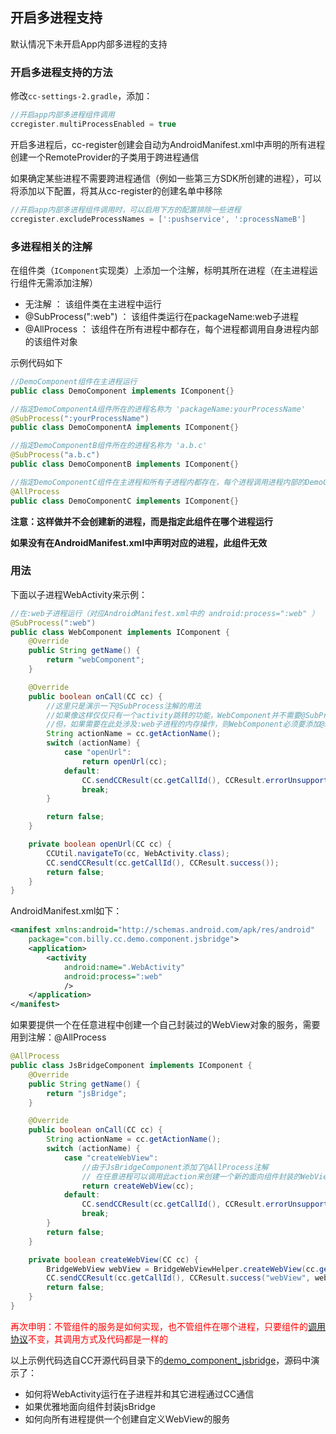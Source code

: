 ## 开启多进程支持

默认情况下未开启App内部多进程的支持

### 开启多进程支持的方法
修改`cc-settings-2.gradle`，添加：
```groovy
//开启app内部多进程组件调用
ccregister.multiProcessEnabled = true
```

开启多进程后，cc-register创建会自动为AndroidManifest.xml中声明的所有进程创建一个RemoteProvider的子类用于跨进程通信

如果确定某些进程不需要跨进程通信（例如一些第三方SDK所创建的进程），可以将添加以下配置，将其从cc-register的创建名单中移除
```groovy
//开启app内部多进程组件调用时，可以启用下方的配置排除一些进程
ccregister.excludeProcessNames = [':pushservice', ':processNameB']
```

### 多进程相关的注解

在组件类（`IComponent`实现类）上添加一个注解，标明其所在进程（在主进程运行组件无需添加注解）

- 无注解               ： 该组件类在主进程中运行
- @SubProcess(":web") ： 该组件类运行在packageName:web子进程
- @AllProcess         ： 该组件在所有进程中都存在，每个进程都调用自身进程内部的该组件对象

示例代码如下
```java
//DemoComponent组件在主进程运行
public class DemoComponent implements IComponent{} 

//指定DemoComponentA组件所在的进程名称为 'packageName:yourProcessName'
@SubProcess(":yourProcessName") 
public class DemoComponentA implements IComponent{}

//指定DemoComponentB组件所在的进程名称为 'a.b.c'
@SubProcess("a.b.c") 
public class DemoComponentB implements IComponent{}

//指定DemoComponentC组件在主进程和所有子进程内都存在，每个进程调用进程内部的DemoComponentC组件
@AllProcess         
public class DemoComponentC implements IComponent{}
```

__注意：这样做并不会创建新的进程，而是指定此组件在哪个进程运行__

__如果没有在AndroidManifest.xml中声明对应的进程，此组件无效__


### 用法

下面以子进程WebActivity来示例：

```java
//在:web子进程运行（对应AndroidManifest.xml中的 android:process=":web" ）
@SubProcess(":web")
public class WebComponent implements IComponent {
    @Override
    public String getName() {
        return "webComponent";
    }

    @Override
    public boolean onCall(CC cc) {
        //这里只是演示一下@SubProcess注解的用法
        //如果像这样仅仅只有一个activity跳转的功能，WebComponent并不需要@SubProcess注解
        //但，如果需要在此处涉及:web子进程的内存操作，则WebComponent必须要添加@SubProcess(":web")
        String actionName = cc.getActionName();
        switch (actionName) {
            case "openUrl":
                return openUrl(cc);
            default:
                CC.sendCCResult(cc.getCallId(), CCResult.errorUnsupportedActionName());
                break;
        }

        return false;
    }

    private boolean openUrl(CC cc) {
        CCUtil.navigateTo(cc, WebActivity.class);
        CC.sendCCResult(cc.getCallId(), CCResult.success());
        return false;
    }
}
```
AndroidManifest.xml如下：

```xml
<manifest xmlns:android="http://schemas.android.com/apk/res/android"
    package="com.billy.cc.demo.component.jsbridge">
    <application>
        <activity 
            android:name=".WebActivity" 
            android:process=":web" 
            />
    </application>
</manifest>
```

如果要提供一个在任意进程中创建一个自己封装过的WebView对象的服务，需要用到注解：@AllProcess

```java
@AllProcess
public class JsBridgeComponent implements IComponent {
    @Override
    public String getName() {
        return "jsBridge";
    }

    @Override
    public boolean onCall(CC cc) {
        String actionName = cc.getActionName();
        switch (actionName) {
            case "createWebView":
                //由于JsBridgeComponent添加了@AllProcess注解
                // 在任意进程可以调用此action来创建一个新的面向组件封装的WebView
                return createWebView(cc);
            default:
                CC.sendCCResult(cc.getCallId(), CCResult.errorUnsupportedActionName());
                break;
        }
        return false;
    }

    private boolean createWebView(CC cc) {
        BridgeWebView webView = BridgeWebViewHelper.createWebView(cc.getContext());
        CC.sendCCResult(cc.getCallId(), CCResult.success("webView", webView));
        return false;
    }
}
```

<font color="red">再次申明：不管组件的服务是如何实现，也不管组件在哪个进程，只要组件的[调用协议][调用协议]不变，其调用方式及代码都是一样的</font>


以上示例代码选自CC开源代码目录下的[demo_component_jsbridge][demo_component_jsbridge]，源码中演示了：
- 如何将WebActivity运行在子进程并和其它进程通过CC通信
- 如果优雅地面向组件封装jsBridge
- 如何向所有进程提供一个创建自定义WebView的服务



[demo_component_jsbridge]: https://github.com/luckybilly/CC/tree/master/demo_component_jsbridge/src/main/java/com/billy/cc/demo/component/jsbridge
[调用协议]: #/manual-IComponent
